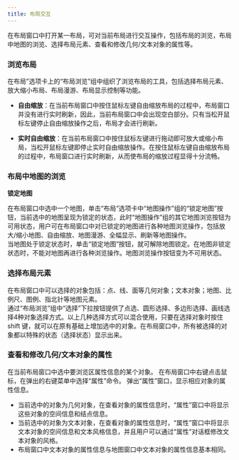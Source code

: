 ```yaml
---
title: 布局交互
---
```

  
在布局窗口中打开某一布局，可对当前布局进行交互操作，包括布局的浏览，布局中地图的浏览、选择布局元素、查看和修改几何/文本对象的属性等。

### 浏览布局  
  
在布局”选项卡上的“布局浏览”组中组织了浏览布局的工具，包括选择布局元素、放大缩小布局、布局漫游、布局显示控制等功能。  
  
- **自由缩放**：在当前布局窗口中按住鼠标左键自由缩放布局的过程中，布局窗口并没有进行实时刷新，因此，当前布局窗口中会出现空白部分。只有当松开鼠标左键停止自由缩放操作之后，布局才会进行刷新。
  
- **实时自由缩放**：在当前布局窗口中按住鼠标左键进行拖动即可放大或缩小布局，当松开鼠标左键即停止实时自由缩放操作。在按住鼠标左键自由缩放布局的过程中，布局窗口进行实时刷新，从而使布局的缩放过程显得十分流畅。


### 布局中地图的浏览  
  
**锁定地图**  

在布局窗口中选中一个地图，单击“布局”选项卡中“地图操作”组的“锁定地图”按钮，当前选中的地图呈现为锁定的状态，此时“地图操作”组的其它地图浏览按钮为可用状态，用户可在布局窗口中对已锁定的地图进行各种地图浏览操作，包括放大/缩小地图、自由缩放、地图漫游、全幅显示、刷新等地图操作。  
当地图处于锁定状态时，单击“锁定地图”按钮，就可解除地图锁定。在地图非锁定状态时，不能对地图再进行各种浏览操作。地图浏览操作按钮变为不可用状态。 
  
### 选择布局元素  
  
在布局窗口中可以选择的对象包括：点、线、面等几何对象；文本对象；地图、比例尺、图例、指北针等地图元素。  
通过“布局浏览”组中“选择”下拉按钮提供了点选、圆形选择、多边形选择、画线选择4种对象选择方式。以上几种选择方式可以混合使用，只要在选择对象时按住 shift 键，就可以在原有基础上增加选中的对象。在布局窗口中，所有被选择的对象都以特殊的状态（选择状态）显示出来。

### 查看和修改几何/文本对象的属性  
  
在当前布局窗口中选中要浏览区属性信息的某个对象。 在布局窗口中右键点击鼠标，在弹出的右键菜单中选择“属性”命令。 弹出“属性”窗口，显示相应对象的属性信息。  
  
-  当前选中的对象为几何对象，在查看对象的属性信息时，“属性”窗口中将显示这些对象的空间信息和结点信息。  
-  当前选中的对象为文本对象，在查看对象的属性信息时，“属性”窗口中将显示文本对象的空间信息和文本风格信息，并且用户可以通过“属性”对话框修改文本对象的风格。  
-   布局窗口中文本对象的属性信息与地图窗口中文本对象的属性信息基本相同。



  
